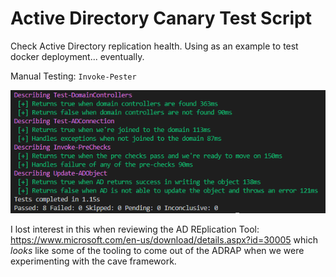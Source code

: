 # Active Directory Canary Test Script

Check Active Directory replication health. 
Using as an example to test docker deployment... eventually. 

Manual Testing:
`Invoke-Pester`

![tests](tests.PNG)

I lost interest in this when reviewing the AD REplication Tool: https://www.microsoft.com/en-us/download/details.aspx?id=30005 which _looks_ like some of the tooling to come out of the ADRAP when we were experimenting with the cave framework. 
